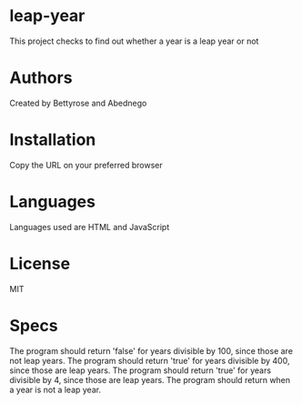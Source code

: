 # leap-year
This project checks to find out whether a year is a leap year or not
# Authors
Created by Bettyrose and Abednego
# Installation 
Copy the URL on your preferred browser
# Languages
Languages used are HTML and JavaScript
# License
MIT
# Specs
The program should return 'false' for years divisible by 100, since those are not leap years.
The program should return 'true' for years divisible by 400, since those are leap years.
The program should return 'true' for years divisible by 4, since those are leap years.
The program should return when a year is not a leap year.

